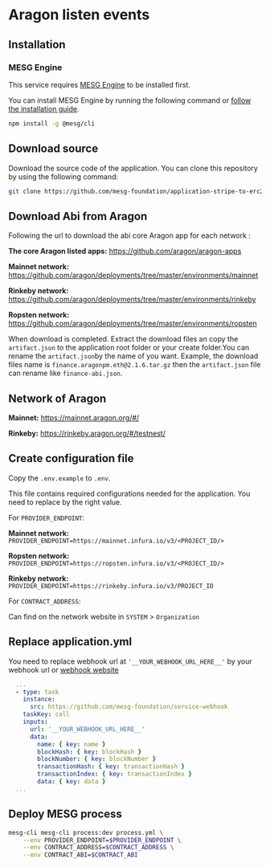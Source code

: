 # Aragon listen events

## Installation

### MESG Engine

This service requires [MESG Engine](https://github.com/mesg-foundation/engine) to be installed first.

You can install MESG Engine by running the following command or [follow the installation guide](https://docs.mesg.com/guide/start-here/installation.html).

```bash
npm install -g @mesg/cli
```

## Download source

Download the source code of the application. You can clone this repository by using the following command:

```bash
git clone https://github.com/mesg-foundation/application-stripe-to-erc20.git
```

## Download Abi from Aragon

Following the url to download the abi core Aragon app for each network :

**The core Aragon listed apps:** https://github.com/aragon/aragon-apps

**Mainnet network:** https://github.com/aragon/deployments/tree/master/environments/mainnet

**Rinkeby network:** https://github.com/aragon/deployments/tree/master/environments/rinkeby

**Ropsten network:** https://github.com/aragon/deployments/tree/master/environments/ropsten

When download is completed. Extract the download files an copy the `artifact.json` to the application root folder or your create folder.You can rename the `artifact.json`by the name of you want. Example, the download files name is `finance.aragonpm.eth@2.1.6.tar.gz` then the `artifact.json` file can rename like `finance-abi.json`.

## Network of Aragon

**Mainnet:** https://mainnet.aragon.org/#/

**Rinkeby:** https://rinkeby.aragon.org/#/testnest/

## Create configuration file

Copy the `.env.example` to `.env`.

This file contains required configurations needed for the application.
You need to replace by the right value.

For `PROVIDER_ENDPOINT`:

**Mainnet network:** `PROVIDER_ENDPOINT=https://mainnet.infura.io/v3/<PROJECT_ID/>`

**Ropsten network:** `PROVIDER_ENDPOINT=https://ropsten.infura.io/v3/<PROJECT_ID/>`

**Rinkeby network:** `PROVIDER_ENDPOINT=https://rinkeby.infura.io/v3/PROJECT_ID`

For `CONTRACT_ADDRESS`:

Can find on the network website in `SYSTEM` > `Organization`

## Replace application.yml

You need to replace webhook url at `'__YOUR_WEBHOOK_URL_HERE__'` by your webhook url or [webhook website](https://webhook.site/)

```yml
  ...
  - type: task
    instance:
      src: https://github.com/mesg-foundation/service-webhook
    taskKey: call
    inputs:
      url: '__YOUR_WEBHOOK_URL_HERE__'
      data:
        name: { key: name }
        blockHash: { key: blockHash }
        blockNumber: { key: blockNumber }
        transactionHash: { key: transactionHash }
        transactionIndex: { key: transactionIndex }
        data: { key: data }
  ...
```

## Deploy MESG process

```bash
mesg-cli mesg-cli process:dev process.yml \
    --env PROVIDER_ENDPOINT=$PROVIDER_ENDPOINT \
    --env CONTRACT_ADDRESS=$CONTRACT_ADDRESS \
    --env CONTRACT_ABI=$CONTRACT_ABI
```
